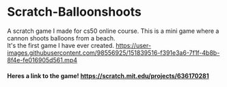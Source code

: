 # Scratch-Balloonshoots
A scratch game I made for cs50 online course. This is a mini game where a cannon shoots balloons from a beach. <br />
It's the first game I have ever created.
https://user-images.githubusercontent.com/98556925/151839516-f391e3a6-7f1f-4b8b-8f4e-fe016905d561.mp4

#### Heres a link to the game!  https://scratch.mit.edu/projects/636170281
